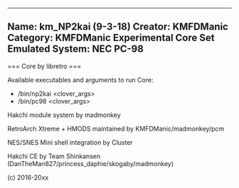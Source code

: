 -----------------------
Name: km_NP2kai (9-3-18)
Creator: KMFDManic
Category: KMFDManic Experimental Core Set
Emulated System: NEC PC-98
-----------------------
=== Core by libretro ===

Available executables and arguments to run Core:
- /bin/np2kai <rom> <clover_args>
- /bin/pc98 <rom> <clover_args>

Hakchi module system by madmonkey

RetroArch Xtreme + HMODS maintained by KMFDManic/madmonkey/pcm

NES/SNES Mini shell integration by Cluster

Hakchi CE by Team Shinkansen (DanTheMan827/princess_daphie/skogaby/madmonkey)

(c) 2016-20xx
